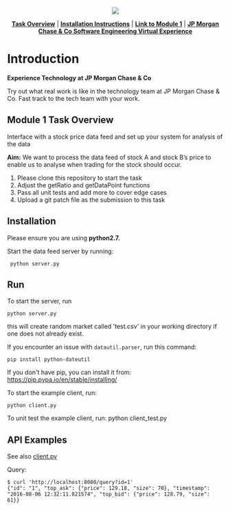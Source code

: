 <br>
<p align="center">
<a href="https://www.insidesherpa.com/virtual-internships/prototype/R5iK7HMxJGBgaSbvk/Technology%20Virtual%20Experience" target="_blank">
<img src="https://insidesherpa-assets.s3-ap-southeast-2.amazonaws.com/icons/jpmorgan/github+repo+images/jpm+gitub+.png"></a>
</p>

<p align="center"> 
	<b><a href="#task">Task Overview</a></b>
	|
	<b><a href="#installation">Installation Instructions</a></b>
	| 
	<b><a href="https://www.insidesherpa.com/modules/R5iK7HMxJGBgaSbvk/gtAhtcvke9AFCzqME" target="_blank">Link to Module 1</a></b>		
	| 
	<b><a href="https://www.insidesherpa.com/virtual-internships/prototype/R5iK7HMxJGBgaSbvk/Technology%20Virtual%20Experience">JP Morgan Chase & Co Software Engineering Virtual Experience</a></b>
</p>

<h1> Introduction</h1> 
<b> Experience Technology at JP Morgan Chase & Co</b>
<p>Try out what real work is like in the technology team at JP Morgan Chase & Co. Fast track to the tech team with your work.</p>

<h2 id="task"> Module 1 Task Overview </h2>
<p>Interface with a stock price data feed and set up your system for analysis of the data</p>
<p> <b>Aim:</b> We want to process the data feed of stock A and stock B’s price to enable us to analyse when trading for the stock should occur.</p>

<ol>
	<li>Please clone this repository to start the task</li>
	<li>Adjust the getRatio and getDataPoint functions</li>
	<li>Pass all unit tests and add more to cover edge cases</li>
	<li>Upload a git patch file as the submission to this task</li>
	
</ol>

<h2 id="installation" >Installation</h2>

Please ensure you are using <b> python2.7. </b>

Start the data feed server by running:

<code> python server.py</code>

<h2>Run</h2>
To start the server, run

	python server.py

this will create random market called 'test.csv' in your working directory if one does not already exist.

If you encounter an issue with `datautil.parser`, run this command: 

	pip install python-dateutil

If you don't have pip, you can install it from: https://pip.pypa.io/en/stable/installing/

To start the example client, run:

	python client.py

To unit test the example client, run:
	python client_test.py

<h2>API Examples</h2>

See also [client.py](https://github.com/texodus/exchange_simulator/blob/master/client.py)

Query:

	$ curl 'http://localhost:8080/query?id=1'
	{"id": "1", "top_ask": {"price": 129.18, "size": 70}, "timestamp": "2016-08-06 12:32:11.821574", "top_bid": {"price": 128.79, "size": 61}}
